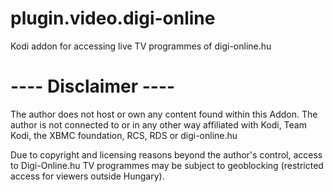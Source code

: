plugin.video.digi-online
========================

Kodi addon for accessing live TV programmes of digi-online.hu


 ---- Disclaimer ----
========================
The author does not host or own any content found within this Addon.
The author is not connected to or in any other way affiliated with Kodi, Team Kodi, the XBMC foundation, RCS, RDS or digi-online.hu

Due to copyright and licensing reasons beyond the author's control, access to Digi-Online.hu TV programmes may be subject to geoblocking (restricted access for viewers outside Hungary).
